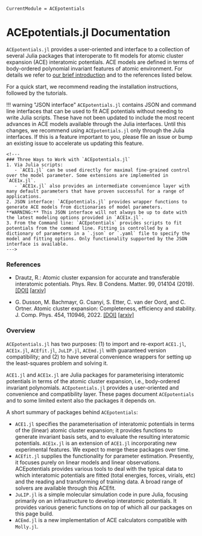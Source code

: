 ```@meta
CurrentModule = ACEpotentials
```

# ACEpotentials.jl Documentation 

`ACEpotentials.jl` provides a user-oriented and interface to a collection of several Julia packages that interoperate to fit models for atomic cluster expansion (ACE) interatomic potentials. ACE models are defined in terms of body-ordered polynomial invariant features of atomic environment. For details we refer to [our brief introduction](gettingstarted/aceintro.md) and to the references listed below. 

For a quick start, we recommend reading the installation instructions, followed by the tutorials. 


!!! warning "JSON interface"
    `ACEpotentials.jl` contains JSON and command line interfaces that can be used to fit ACE potentials without needing to write Julia scripts. These have not been updated to include the most recent advances in ACE models available through the Julia interfaces. Until this changes, we recommend using `ACEpotentials.jl` only through the Julia interfaces. If this is a feature important to you, please file an issue or bump an existing issue to accelerate us updating this feature.

```@raw html
<!---
### Three Ways to Work with `ACEpotentials.jl`
1. Via Julia scripts: 
   - `ACE1.jl` can be used directly for maximal fine-grained control over the model parameter. Some extensions are implemented in `ACE1x.jl`. 
   - `ACE1x.jl` also provides an intermediate convenience layer with many default parameters that have proven successful for a range of applications.
2. JSON interface: `ACEpotentials.jl` provides wrapper functions to generate ACE models from dictionaries of model parameters. **WARNING:** This JSON interface will not always be up to date with the latest modeling options provided in `ACE1x.jl`.
3. From the Command line: `ACEpotentials` provides scripts to fit potentials from the command line. Fitting is controlled by a dictionary of parameters in a `.json` or `.yaml` file to specify the model and fitting options. Only functionality supported by the JSON interface is available. 
--->
```

### References

* Drautz, R.: Atomic cluster expansion for accurate and transferable interatomic potentials. Phys. Rev. B Condens. Matter. 99, 014104 (2019). [[DOI]](https://journals.aps.org/prb/abstract/10.1103/PhysRevB.99.014104) [[arxiv]](https://arxiv.org/abs/2003.00221)

* G. Dusson, M. Bachmayr, G. Csanyi, S. Etter, C. van der Oord, and C. Ortner. Atomic cluster expansion: Completeness, efficiency and stability. J. Comp. Phys. 454, 110946, 2022. [[DOI]](https://doi.org/10.1016/j.jcp.2022.110946) [[arxiv]](https://arxiv.org/abs/1911.03550)

### Overview 

`ACEpotentials.jl` has two purposes: (1) to import and re-export `ACE1.jl`, `ACE1x.jl`, `ACEfit.jl`, `JuLIP.jl`, `ACEmd.jl` with guaranteed version compatibility; and (2) to have several convenience wrappers for setting up the least-squares problem and solving it.

`ACE1.jl` and `ACE1x.jl` are Julia packages for parameterising interatomic potentials in terms of the atomic cluster expansion, i.e., body-ordered invariant polynomials. 
`ACEpotentials.jl` provides a user-oriented and convenience and compatibility layer. 
These pages document `ACEpotentials` and to some limited extent also the packages it depends on.

A short summary of packages behind `ACEpotentials`:

* `ACE1.jl` specifies the parameterisation of interatomic potentials in terms of the (linear) atomic cluster expansion; it provides functions to generate invariant basis sets, and to evaluate the resulting interatomic potentials. `ACE1x.jl` is an extension of `ACE1.jl` incorporating new experimental features. We expect to merge these packages over time.
* `ACEfit.jl` supplies the functionality for parameter estimation. Presently, it focuses purely on linear models and linear observations. ACEpotentials provides various tools to deal with the typical data to which interatomic potentials are fitted (total energies, forces, virials, etc) and the reading and transforming of training data. A broad range of solvers are available through this ACEfit. 
* `JuLIP.jl` is a simple molecular simulation code in pure Julia, focusing primarily on an infrastructure to develop interatomic potentials. It provides various generic functions on top of which all our packages on this page build. 
* `ACEmd.jl` is a new implementation of ACE calculators compatible with `Molly.jl`. 
